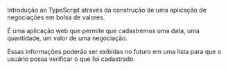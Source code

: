 Introdução ao TypeScript através da construção de uma aplicação de negociações em bolsa de valores. 

É uma aplicação web que permite que cadastremos uma data, uma quantidade, um valor de uma negociação.

Essas informações poderão ser exibidas no futuro em uma lista para que o usuário possa verificar o que foi cadastrado.
